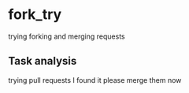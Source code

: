 # fork_try
trying forking and merging requests
## Task analysis
trying pull requests
I found it 
please merge them now

